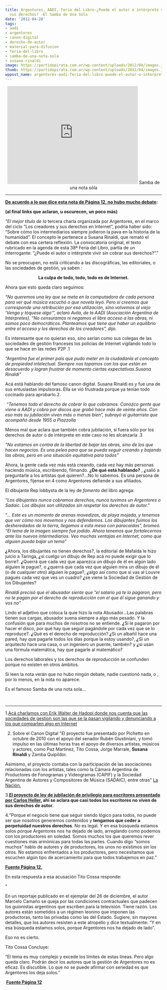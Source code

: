 ```yaml
---
title: Argentores, AADI, Feria del Libro-¿Puede el autor o intérprete vivir sin cobrar
  sus derechos? -El Samba de Una Sóla
date: '2012-04-28'
tags:
- aadi
- argentores
- canon-digital
- derecho-de-autor
- material-para-difusion
- feria-del-libro
- samba-de-una-nota-sola
- susana-rinaldi
image: https://partidopirata.com.ar/wp-content/uploads/2012/04/images.jpg
thumb: https://partidopirata.com.ar/wp-content/uploads/2012/04/images.jpg
wppost_name: argentores-aadi-feria-del-libro-puede-el-autor-o-interprete-vivir-sin-cobrar-sus-derechos-el-samba-de-una-sola
---
```


<center>
<iframe src="http://www.youtube.com/embed/0CYpukkQo04" frameborder="0" width="420" height="315"></iframe>
Samba de una nota sóla</center>

<hr />

<strong><a href="http://www.pagina12.com.ar/diario/suplementos/espectaculos/4-25048-2012-04-28.html" target="_blank">De acuerdo a lo que dice esta nota de Página 12, no hubo mucho debate</a>: </strong>

<strong>(al final links que aclaran, u oscurecen, un poco más)
</strong>

<em>"El mejor título de la </em>tercera charla organizada por Argentores, en el marco del ciclo “Los creadores y sus derechos en Internet”, podría haber sido: “Sobre cómo los intermediarios siempre jodieron la pava en la historia de la humanidad”. El concepto le pertenece a Susana Rinaldi, que remató el debate con esa certera reflexión. La convocatoria original, el texto rubricado en la agenda de esta 38ª Feria del Libro, partía de un interrogante: “¿Puede el autor o intérprete vivir sin cobrar sus derechos?”."

No se preocupen, no está criticando a las discográficas, las editoriales, o las sociedades de gestión, ya saben :
<p style="text-align: center;"><strong>La culpa de todo, todo, todo es de Internet.</strong></p>
Ahora que esto queda claro seguimos:

<em>“No queremos una ley que se meta en la computadora de cada persona para ver qué música escuchó o que novela leyó. Pero sí creemos que corresponde una retribución por esa utilización, sino volvemos al viejo ‘Venga y tóquese algo’”, aclaró Avila, de la AADI (Asociación Argentina de Intérpretes). “No censuramos ni negamos el libre acceso a las obras, ni somos poco democráticos. Planteamos que tiene que haber un equilibrio entre el acceso y los derechos de los creadores”, dijo.</em>

Es interesante que no quieran eso, sino serían como sus colegas de las sociedades de gestión franceses los policías de Internet vigilando todo lo que se hace en las redes P2P .1

<em>“Argentina fue el primer país que pudo meter en la ciudadanía el concepto de propiedad intelectual. Siempre nos topamos con los que están en desacuerdo y logran frustrar de momento ciertas expectativas.Susana Rinaldi”</em>

Acá está hablando del famoso canon digital. Susana Rinaldi es y fue una de sus entusiastas impulsoras. Ella se vió frustrada porque ya tenían todo cocinado para aprobarlo.2.

<em> “Tenemos todo el derecho de cobrar lo que cobramos. Conozco gente que viene a AADI y cobra por discos que grabó hace más de veinte años. Con eso más su jubilación viven más o menos bien”, subrayó el guitarrista que acompañó desde 1955 a Piazzolla</em>

Menos mal que aclara que también cobra jubilación, si fuera sólo por los derechos de autor o de intérprete en este caso no les alcanzaría .3

<em>“No estamos en contra de la libertad de bajar las obras, sino de los que hacen negocios. Es una pelea para que se pueda seguir creando y bajando las obras, pero en una situación equitativa para todos”</em>

Ahora, la gente cada vez más está creando, cada vez hay más personas haciendo música, escribiendo, filmando. <strong><em>¿</em><em></em>De qué está hablando?</strong> , <strong><em>¿</em><em></em></strong>salió a preguntarle a los artistas qué quieren?...No lo sabemos. Es una persona de Argentores, fíjense en 4 como Argentores defiende a sus afiliados.

El dibujante Rep lobbysta de la ley de<em> fomento</em> del libro agrega:

<em>“Los dibujantes nunca cobramos derechos, nunca tuvimos un Argentores o Sadaic. Los dibujos son utilizados sin respetar los derechos de autor.”</em>

<em>“... Este es un momento de arenas movedizas, de playa mojada, y tenemos que ver cómo nos movemos y nos defendemos. Los dibujantes fuimos los desheredados de la tierra, llegamos a esta mesa con paracaídas”, bromeó. “El tema de la imagen siempre fue jodido. Ahora tenemos que fortalecernos ante los nuevos intermediarios. Veo muchas ventajas en Internet, como que alguien pueda bajar un tema"</em>

<strong><em>¿</em><em></em></strong>Ahora, los dibujantes no tienen derechos?, la editorial de Mafalda le hizo juicio a Taringa,<strong><em> ¿</em><em></em></strong>si cuelgo un dibujo de Rep acá no puede exigir que lo borre?. <strong><em>¿</em><em></em></strong>Querrá que cada vez que aparezca un dibujo de él en algún lado alguien le pague?, o <strong><em>¿</em></strong>querrá que cada vez que alguien mira un dibujo de él (o de cualquier otro) alguien le pague?, <strong><em>¿</em></strong>algo así como que si vas al Louvre pagués cada vez que ves un cuadro? <strong><em>¿</em></strong>se viene la Sociedad de Gestión de los Dibujantes?

<em>Rinaldi precisó que el abusador siente que “el salario ya te lo pagaron, pero no te pagan por el derecho de reproducción con el que él sigue ganando y vos no”</em>

Lindo el adjetivo que coloca la quie hizo la nota Abusador...Las palabras tienen sus cargas, abusador suena siempre a algo más pesado. Y la confusión que para muchos de nosotros no se entiende. <strong><em>¿</em></strong>Si le pagaron por hacer el disco, por qué hay que seguir pagándole por cada vez que se lo reproduce?. <strong><em>¿</em></strong>Qué es el derecho de reproducción? <strong><em>¿</em></strong>Si un albañil hace una pared, hay que pagarle todos los días porque la estoy usando?, <strong><em>¿</em></strong>Si un arquitecto hace una casa, o un ingeniero un puente, también? y <strong><em>¿</em></strong>si usan una fórmula matemática, hay que pagarle al matemático?

Los derechos laborales y los derechos de <em>reproducción</em> se confunden porque no existen en otros ámbitos.

Si leen la nota verán que no hubo ningún debate, nadie cuestionó nada, o , por lo menos, en la nota no aparece.

Es el famoso Samba de una nota sola...

&nbsp;

<hr />

1.<a href="https://partidopirata.com.ar/2648/ahora-que-se-viene-la-criminalizacion-como-es-hadopi-en-francia-podcast">Acá charlamos con Erik Walter de Hadopi donde nos cuenta que las sociedades de gestion son las que se la pasan vigilando y denunciando a los que comparten algo en Internet</a>

2. Sobre el Canon Digital "El proyecto fue presentado por Pichetto en octubre de 2010 con el apoyo del senador Rubén Giustiniani, y tomó impulso en las últimas horas tras el apoyo de diversos artistas, músicos y actores, como Paz Martínez, Tito Cossa, Jorge Marrale, <strong>Susana Rinaldi</strong> y Zamba Quipildor.

Asimismo, el proyecto contaba con la participación de las asociaciones relacionadas con los artistas, tales como la Cámara Argentina de Productores de Fonogramas y Videogramas (CAPIF) y la Sociedad Argentina de Autores y Compositores de Música (SADAIC), entre otras" <a href="http://www.lanacion.com.ar/1385436-suspenden-el-tratamiento-del-canon-digital-en-argentina" target="_blank">La Nación.</a>

3.<strong><a href="https://partidopirata.com.ar/708/de-que-no-viven-los-escritores-ii">El proyecto de ley de jubilación de privilegio para escritores presentado por Carlos Heller</a>, ahí se aclara que casi todos los escritores no viven de sus derechos de autor.</strong>

4.“Porque el negocio tiene que seguir siendo lógico para todos, no puede ser que nosotros generemos contenidos y <strong>tengamos que ceder a perpetuidad nuestros derechos</strong>. No es legal. Y en esa búsqueda estamos solos porque Argentores nos ha dejado de lado, arreglando como podemos con los productores en soledad. Somos muchos los que queremos rever cuestiones más armónicas para todas las partes. Cuando digo “somos muchos” hablo de autores y de productores, los unos no existimos sin los otros. No estamos enfrentados a los productores, pero necesitamos que escuchen algún tipo de acercamiento para que todos trabajemos en paz.”

<strong><a href="http://www.pagina12.com.ar/diario/suplementos/espectaculos/8-23917-2011-12-26.html" target="_blank">Fuente Página 12.</a></strong>

En esta respuesta a esa acusación Tito Cossa responde:

“

En un reportaje publicado en el ejemplar del 26 de diciembre, el autor Marcelo Camaño se queja por las condiciones contractuales que padecen los guionistas argentinos que escriben para la televisión. Tiene razón. Los autores están sometidos a un régimen leonino que imponen las productoras, tanto las privadas como las del Estado. Sugiere, sin mayores detalles, que los autores resisten a este atropello y dice textualmente: “Y en esa búsqueda estamos solos, porque Argentores nos ha dejado de lado”.

Eso no es cierto.

Tito Cossa Concluye:

“El tema es muy complejo y excede los límites de estas líneas. Pero algo queda claro. Podrán decir los autores que la gestión de Argentores no es eficaz. Es discutible. Lo que no se puede afirmar con seriedad es que Argentores los deja solos.”

<strong> <a href="http://www.pagina12.com.ar/diario/suplementos/espectaculos/2-23980-2012-01-04.html" target="_blank">Fuente Página 12</a></strong>
